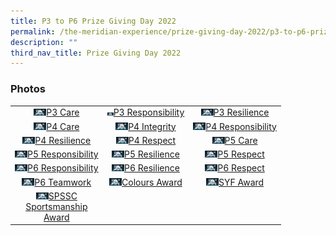 ```yaml
---
title: P3 to P6 Prize Giving Day 2022
permalink: /the-meridian-experience/prize-giving-day-2022/p3-to-p6-prize-giving-day-2022/
description: ""
third_nav_title: Prize Giving Day 2022
---
```

<h3>Photos</h3>

<table style="width:100%">
	<tr>
        <td style="text-align:center"><a href="https://photos.google.com/u/1/share/AF1QipNfDmkUL4pRMjl8-foS1kgAKwkXqsU_De_9c-LrKZJN5jpH7hZe3KrhVN6Qs09ClA/photo/AF1QipOv3qtLSOGJYWjXEUe_jx4k7dpKhmcHFtvJ8VyI?key=cm5lamlTNGtEZlREMTVscTRSaTAxVkdxZnlnY0VB">
					<img src="/images/The%20Meridian%20Experience/2022%20Prize%20Giving%20Day/P3%20to%20P6%20Prize%20Giving%202022/3CA.jpg" width="20">P3 Care</a></td>
        <td style="text-align:center"><a href="https://photos.google.com/u/1/share/AF1QipOaqCNssjpphIzBdwLOBXHckqAKc22N_-cNRHo8suwBq7aurQlVS5tEShXiA7JbFw/photo/AF1QipO5mTmFvahy2N4Uunpf79HWE1xny0BoN0tEKCbT?key=YmstMjYtaHJUZE1fNVZPUHFQaFQtRXFpdWF2UUVR">
	<img src="/images/The%20Meridian%20Experience/2022%20Prize%20Giving%20Day/P3%20to%20P6%20Prize%20Giving%202022/3RB.jpg" width="10">P3 Responsibility</a></td>
        <td style="text-align:center"><a href="https://photos.google.com/u/1/share/AF1QipO9yr_ztTrYzk_hcKcjTg-Fbr6G-F2moQhvlnYjp4U6AOlH5dpEW1mkGtEtNEosdw/photo/AF1QipP2xzn6L8_l5vaMgwkELOQNspEbQSKHX2PmYtnK?key=QkIzQjVla2c3bnUzRXFBeERQVldqNjVFZ21rcEZ3">
	<img src="/images/The%20Meridian%20Experience/2022%20Prize%20Giving%20Day/P3%20to%20P6%20Prize%20Giving%202022/3RS.jpg" width="20">P3 Resilience</a></td>
    </tr>
    <tr>
        <td style="text-align:center"><a href="https://photos.google.com/u/1/share/AF1QipPt60pMsafkN4acEY_T6pz0Vyvn1uhu31Lur88Pm6Ik5CSqPDhazrkA73pq4HjP5A/photo/AF1QipOBUOg_ldV_CGiUATOm5L9AEq8aiRgkW-bphSEM?key=bTRUQkFnd0g2a09PQTE3UldLZi13eWJpN3FSU2dR">
					<img src="/images/The%20Meridian%20Experience/2022%20Prize%20Giving%20Day/P3%20to%20P6%20Prize%20Giving%202022/4CA.jpg" width="20">P4 Care</a></td>
        <td style="text-align:center"><a href="https://photos.google.com/u/1/share/AF1QipPtfGMjFeGq_VvqfFVPz_NIz8ljfYlpBoO2WXTrdy-ts_shPP22uNjxY4lCpOgEmg/photo/AF1QipNERk0sDqyYqTydNvb6lvOXu_nrjC7pT0zrVhBf?key=UzlRQS1NMUpxeThBaEVBZ2UwYXIxVXhqQU5KOVZ3">
					<img src="/images/The%20Meridian%20Experience/2022%20Prize%20Giving%20Day/P3%20to%20P6%20Prize%20Giving%202022/4IN.jpg" width="20">P4 Integrity</a></td>
        <td style="text-align:center"><a href="https://photos.google.com/u/1/share/AF1QipP5exHe1iJmI6jtjuCTSIhQ05G1SNCUY63VRt9sumTGc1hvva6NGKlUdA01J9eJcA/photo/AF1QipNqv4AtNtivr3F0dzET5oBPStmnxJK7FSXswlUY?key=Y0N0eDVnSmgwdVZSM3RPemc5ajlTVTR5RDJjLUJ3">
					<img src="/images/The%20Meridian%20Experience/2022%20Prize%20Giving%20Day/P3%20to%20P6%20Prize%20Giving%202022/4RB.jpg" width="20">P4 Responsibility</a></td>
    </tr>
	<tr>
        <td style="text-align:center"><a href="https://photos.google.com/u/1/share/AF1QipPrGS4-wavOfMqDdbHj3Id4UP1nEc-HfcH0gHyKM9E5CJoczQhfu0xNDoPad22-IA/photo/AF1QipPe90ajBp-OVet7EiPidef7wLwsLgbl21gFDwvj?key=NVRfVF9lUmNnaUo5WDVRbF9CSGxNaE4zdXY2Y0hB">
					<img src="/images/The%20Meridian%20Experience/2022%20Prize%20Giving%20Day/P3%20to%20P6%20Prize%20Giving%202022/4RS.jpg" width="20">P4 Resilience</a></td>
        <td style="text-align:center"><a href="https://photos.google.com/u/1/share/AF1QipMGqF0ShBlWB06RAQ67xeURZpQWnJr7Gv5C9VjOIY7BztUDU5dhwwQATKfpY4UsFg/photo/AF1QipNMpSOWgy489d1PKgwxamS2C-uetpwtcLMoj5QV?key=MEpKeUJjclU3SkpHbF9Kb1NseldJVWxMWk03ZXp3">
					<img src="/images/The%20Meridian%20Experience/2022%20Prize%20Giving%20Day/P3%20to%20P6%20Prize%20Giving%202022/4RT.jpg" width="20">P4 Respect</a></td>
        <td style="text-align:center"><a href="https://photos.google.com/u/1/share/AF1QipPCl-kMTox6Ht8dQYFw3Fbbg8bZh8FzPRPkUEEJ3Qu1hUJEeC8bCmxKnQYYtYzdrA/photo/AF1QipMRbZoJP7eVbxoDOr7dk3Du9u7ha6wkISNZ9Enm?key=a0R3WFc4bzBiRjNuTkJUMnFSdEdfT1NzWGk3VXBB">
					<img src="/images/The%20Meridian%20Experience/2022%20Prize%20Giving%20Day/P3%20to%20P6%20Prize%20Giving%202022/5CA.jpg" width="20">P5 Care</a></td>
    </tr>
	<tr>
        <td style="text-align:center"><a href="https://photos.google.com/u/1/share/AF1QipOOCo4wFEVtPeg0AVfeWkA5pbCSe-amf6FzcAEKKJzfTWT4abi9gUrS-ixSIPUAlg/photo/AF1QipMfNnbgCRJLdCvcuCe-n2x7nhIWQkHkGNTRO_ey?key=UjB0ckVJRWFiUHRSUnVaRHM2TjN1V0xleFE3eFFB">
					<img src="/images/The%20Meridian%20Experience/2022%20Prize%20Giving%20Day/P3%20to%20P6%20Prize%20Giving%202022/5RB.jpg" width="20">P5 Responsibility</a></td>
        <td style="text-align:center"><a href="https://photos.google.com/u/1/share/AF1QipOOCo4wFEVtPeg0AVfeWkA5pbCSe-amf6FzcAEKKJzfTWT4abi9gUrS-ixSIPUAlg/photo/AF1QipMfNnbgCRJLdCvcuCe-n2x7nhIWQkHkGNTRO_ey?key=UjB0ckVJRWFiUHRSUnVaRHM2TjN1V0xleFE3eFFB">
					<img src="/images/The%20Meridian%20Experience/2022%20Prize%20Giving%20Day/P3%20to%20P6%20Prize%20Giving%202022/5RS.jpg" width="20">P5 Resilience</a></td>
        <td style="text-align:center"><a href="https://photos.google.com/u/1/share/AF1QipOOCo4wFEVtPeg0AVfeWkA5pbCSe-amf6FzcAEKKJzfTWT4abi9gUrS-ixSIPUAlg/photo/AF1QipMfNnbgCRJLdCvcuCe-n2x7nhIWQkHkGNTRO_ey?key=UjB0ckVJRWFiUHRSUnVaRHM2TjN1V0xleFE3eFFB">
					<img src="/images/The%20Meridian%20Experience/2022%20Prize%20Giving%20Day/P3%20to%20P6%20Prize%20Giving%202022/5RT.jpg" width="20">P5 Respect</a></td>
    </tr>
	<tr>
        <td style="text-align:center"><a href="https://photos.google.com/u/1/share/AF1QipOOCo4wFEVtPeg0AVfeWkA5pbCSe-amf6FzcAEKKJzfTWT4abi9gUrS-ixSIPUAlg/photo/AF1QipMfNnbgCRJLdCvcuCe-n2x7nhIWQkHkGNTRO_ey?key=UjB0ckVJRWFiUHRSUnVaRHM2TjN1V0xleFE3eFFB">
					<img src="/images/The%20Meridian%20Experience/2022%20Prize%20Giving%20Day/P3%20to%20P6%20Prize%20Giving%202022/6RB.jpg" width="20">P6 Responsibility</a></td>
        <td style="text-align:center"><a href="https://photos.google.com/u/1/share/AF1QipOOCo4wFEVtPeg0AVfeWkA5pbCSe-amf6FzcAEKKJzfTWT4abi9gUrS-ixSIPUAlg/photo/AF1QipMfNnbgCRJLdCvcuCe-n2x7nhIWQkHkGNTRO_ey?key=UjB0ckVJRWFiUHRSUnVaRHM2TjN1V0xleFE3eFFB">
					<img src="/images/The%20Meridian%20Experience/2022%20Prize%20Giving%20Day/P3%20to%20P6%20Prize%20Giving%202022/6RS.jpg" width="20">P6 Resilience</a></td>
        <td style="text-align:center"><a href="https://photos.google.com/u/1/share/AF1QipOOCo4wFEVtPeg0AVfeWkA5pbCSe-amf6FzcAEKKJzfTWT4abi9gUrS-ixSIPUAlg/photo/AF1QipMfNnbgCRJLdCvcuCe-n2x7nhIWQkHkGNTRO_ey?key=UjB0ckVJRWFiUHRSUnVaRHM2TjN1V0xleFE3eFFB">
					<img src="/images/The%20Meridian%20Experience/2022%20Prize%20Giving%20Day/P3%20to%20P6%20Prize%20Giving%202022/6RT.jpg" width="20">P6 Respect</a></td>
    </tr>
	<tr>
        <td style="text-align:center"><a href="https://photos.google.com/u/1/share/AF1QipOOCo4wFEVtPeg0AVfeWkA5pbCSe-amf6FzcAEKKJzfTWT4abi9gUrS-ixSIPUAlg/photo/AF1QipMfNnbgCRJLdCvcuCe-n2x7nhIWQkHkGNTRO_ey?key=UjB0ckVJRWFiUHRSUnVaRHM2TjN1V0xleFE3eFFB">
					<img src="/images/The%20Meridian%20Experience/2022%20Prize%20Giving%20Day/P3%20to%20P6%20Prize%20Giving%202022/6TW.jpg" width="20">P6 Teamwork</a></td>
        <td style="text-align:center"><a href="https://photos.google.com/u/1/share/AF1QipOOCo4wFEVtPeg0AVfeWkA5pbCSe-amf6FzcAEKKJzfTWT4abi9gUrS-ixSIPUAlg/photo/AF1QipMfNnbgCRJLdCvcuCe-n2x7nhIWQkHkGNTRO_ey?key=UjB0ckVJRWFiUHRSUnVaRHM2TjN1V0xleFE3eFFB">
					<img src="/images/The%20Meridian%20Experience/2022%20Prize%20Giving%20Day/P3%20to%20P6%20Prize%20Giving%202022/Colours Award.jpg" width="20">Colours Award</a></td>
        <td style="text-align:center"><a href="https://photos.google.com/u/1/share/AF1QipOOCo4wFEVtPeg0AVfeWkA5pbCSe-amf6FzcAEKKJzfTWT4abi9gUrS-ixSIPUAlg/photo/AF1QipMfNnbgCRJLdCvcuCe-n2x7nhIWQkHkGNTRO_ey?key=UjB0ckVJRWFiUHRSUnVaRHM2TjN1V0xleFE3eFFB">
					<img src="/images/The%20Meridian%20Experience/2022%20Prize%20Giving%20Day/P3%20to%20P6%20Prize%20Giving%202022/6RT.jpg" width="20">SYF Award</a></td>
    </tr>
	<tr>
        <td style="text-align:center"><a href="https://photos.google.com/u/1/share/AF1QipOOCo4wFEVtPeg0AVfeWkA5pbCSe-amf6FzcAEKKJzfTWT4abi9gUrS-ixSIPUAlg/photo/AF1QipMfNnbgCRJLdCvcuCe-n2x7nhIWQkHkGNTRO_ey?key=UjB0ckVJRWFiUHRSUnVaRHM2TjN1V0xleFE3eFFB">
					<img src="/images/The%20Meridian%20Experience/2022%20Prize%20Giving%20Day/P3%20to%20P6%20Prize%20Giving%202022/SPSSC.jpg" width="20">SPSSC<br>Sportsmanship<br>Award</a></td>
        <td style="text-align:center"></td>
        <td style="text-align:center"></td>
    </tr>
</table>

